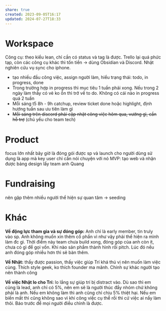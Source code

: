 ```yaml
---
share: true
created: 2023-09-05T16:17
updated: 2024-07-27T18:33
---
```

# Workspace
Công cụ: theo kiểu lean, chỉ cần có status và tag là được. Trello lại quá phức tạp, còn các công cụ khác thì tốn tiền → dùng Obsidian và Discord. Nhật nghiên cứu vụ sync cho iphone.

- tạo nhiều đầu công việc, assign người làm, hiểu trạng thái: todo, in progress, done
- Trong trường hợp in progress thì mục tiêu 1 tuần phải xong. Nếu trong 2 ngày làm thấy có vẻ ko ổn thì trở về to do. Không có cái nào in progress quá 2 tuần
- Mỗi sáng t5 8h - 9h catchup, review ticket done hoặc highlight, định hướng tuần sau ưu tiên làm gì
- ~~Mỗi sáng trên discord phải cập nhật công việc hôm qua, vướng gì, cần hỗ trợ~~ (chủ yếu cho team tech) 

# Product 
focus lớn nhất bây giờ là đóng gói được sp và launch cho người dùng sử dụng là app mà key user chỉ cần nói chuyện với nó
MVP: tạo web và nhận được bảng
design lấy team anh Quang

# Fundraising
nên gặp thêm nhiều người thể hiện sự quan tâm
→ seeding

# Khác
**Về động lực tham gia và sự đóng góp:** Anh chỉ là early member, tin truly vào sp. Anh không muốn xin thêm cổ phần vì như vậy phải thể hiện ra mình làm đc gì. Thời điểm này team chưa build xong, đóng góp của anh còn ít, chưa có gì để gọi vốn. Khi nào sản phẩm thành hình rồi pitch. Lúc đó nếu anh đóng góp nhiều hơn thì sẽ bàn thêm. 

**Về Nhật:** thấy được passion, thấy việc giúp Trí khá thú vị nên muốn làm việc cùng. Thích style geek, ko thích founder ma mãnh. Chính sự khác người tạo nên thành công

**Về việc Nhật lo cho Trí:** lo lắng sự giúp trí bị distract vào. Dù sao thì em cũng là lead, anh chỉ có 5%, nên em sẽ là người thúc đẩy nhóm chứ không phải là anh. Nếu em không làm thì anh cũng chỉ chịu 5% thiệt hại.
Nếu em biến mất thì cũng không sao vì khi công việc cụ thể rồi thì cứ việc ai nấy làm thôi. Báo trước để mọi người điều chỉnh là được.
